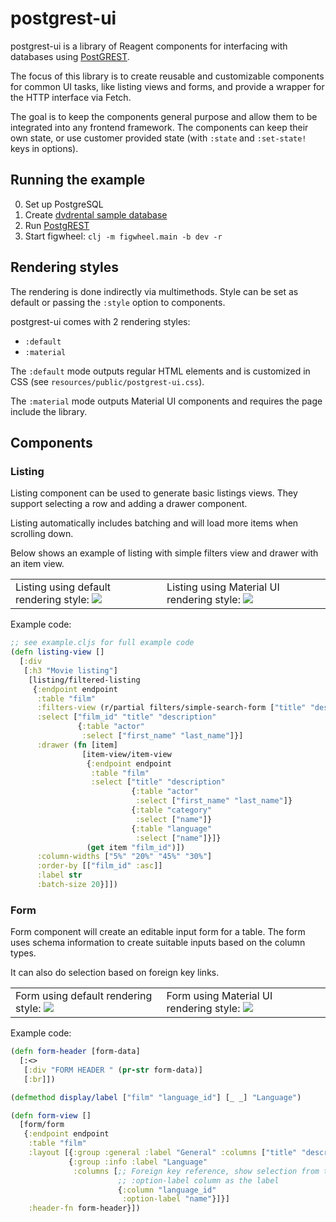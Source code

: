# postgrest-ui

postgrest-ui is a library of Reagent components for interfacing with databases
using [PostGREST](http://postgrest.org).

The focus of this library is to create reusable and customizable components for common
UI tasks, like listing views and forms, and provide a wrapper for the HTTP interface
via Fetch.

The goal is to keep the components general purpose and allow them to be integrated into any
frontend framework. The components can keep their own state, or use customer provided state
(with `:state` and `:set-state!` keys in options).

## Running the example

0. Set up PostgreSQL
1. Create [dvdrental sample database](http://www.postgresqltutorial.com/postgresql-sample-database/)
2. Run [PostgREST](http://postgrest.org)
3. Start figwheel: `clj -m figwheel.main -b dev -r`

## Rendering styles

The rendering is done indirectly via multimethods. Style can be set as default or passing
the `:style` option to components.

postgrest-ui comes with 2 rendering styles:
* `:default`
* `:material`

The `:default` mode outputs regular HTML elements and is customized in CSS (see `resources/public/postgrest-ui.css`).

The `:material` mode outputs Material UI components and requires the page include the library.



## Components

### Listing

Listing component can be used to generate basic listings views.
They support selecting a row and adding a drawer component.

Listing automatically includes batching and will load more items when scrolling down.

Below shows an example of listing with simple filters view and drawer with an item view.

 <table>
   <tr>
     <td>
       Listing using default rendering style:
       <img src="https://raw.githubusercontent.com/tatut/postgrest-ui/master/videos/listing-default-style.gif"/>
     </td>
     <td>
       Listing using Material UI rendering style:
       <img src="https://raw.githubusercontent.com/tatut/postgrest-ui/master/videos/listing-material-style.gif"/>
     </td>
   </tr>
 </table>

Example code:
```clojure
;; see example.cljs for full example code
(defn listing-view []
  [:div
   [:h3 "Movie listing"]
    [listing/filtered-listing
     {:endpoint endpoint
      :table "film"
      :filters-view (r/partial filters/simple-search-form ["title" "description"])
      :select ["film_id" "title" "description"
               {:table "actor"
                :select ["first_name" "last_name"]}]
      :drawer (fn [item]
                [item-view/item-view
                 {:endpoint endpoint
                  :table "film"
                  :select ["title" "description"
                           {:table "actor"
                            :select ["first_name" "last_name"]}
                           {:table "category"
                            :select ["name"]}
                           {:table "language"
                            :select ["name"]}]}
                 (get item "film_id")])
      :column-widths ["5%" "20%" "45%" "30%"]
      :order-by [["film_id" :asc]]
      :label str
      :batch-size 20}]])
```

### Form

Form component will create an editable input form for a table.
The form uses schema information to create suitable inputs based on the column types.

It can also do selection based on foreign key links.

 <table>
   <tr>
     <td>
       Form using default rendering style:
       <img src="https://raw.githubusercontent.com/tatut/postgrest-ui/master/videos/form-default-style.gif"/>
     </td>
     <td>
       Form using Material UI rendering style:
       <img src="https://raw.githubusercontent.com/tatut/postgrest-ui/master/videos/form-material-style.gif"/>
     </td>
   </tr>
 </table>

Example code:
```clojure
(defn form-header [form-data]
  [:<>
   [:div "FORM HEADER " (pr-str form-data)]
   [:br]])

(defmethod display/label ["film" "language_id"] [_ _] "Language")

(defn form-view []
  [form/form
   {:endpoint endpoint
    :table "film"
    :layout [{:group :general :label "General" :columns ["title" "description" "rating" "length"]}
             {:group :info :label "Language"
              :columns [;; Foreign key reference, show selection from the rows with
                        ;; :option-label column as the label
                        {:column "language_id"
                         :option-label "name"}]}]
    :header-fn form-header}])
```